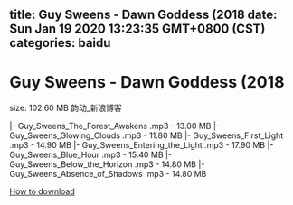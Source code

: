 
title: Guy Sweens - Dawn Goddess (2018
date: Sun Jan 19 2020 13:23:35 GMT+0800 (CST)    
categories: baidu
---

# Guy Sweens - Dawn Goddess (2018
size: 102.60 MB
 韵动_新浪博客
 
|- Guy_Sweens_The_Forest_Awakens .mp3 - 13.00 MB
|- Guy_Sweens_Glowing_Clouds .mp3 - 11.80 MB
|- Guy_Sweens_First_Light .mp3 - 14.90 MB
|- Guy_Sweens_Entering_the_Light .mp3 - 17.90 MB
|- Guy_Sweens_Blue_Hour .mp3 - 15.40 MB
|- Guy_Sweens_Below_the_Horizon .mp3 - 14.80 MB
|- Guy_Sweens_Absence_of_Shadows .mp3 - 14.80 MB

[How to download](https://bpcam.bemobtrk.com/go/2ceec3aa-1ca2-46d6-b9ff-aaa5c184517c?jno=327)